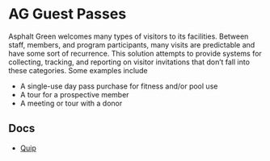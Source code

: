 # AG Guest Passes

Asphalt Green welcomes many types of visitors to its facilities. Between staff, members, and program participants, many visits are predictable and have some sort of recurrence. This solution attempts to provide systems for collecting, tracking, and reporting on visitor invitations that don’t fall into these categories. Some examples include

* A single-use day pass purchase for fitness and/or pool use
* A tour for a prospective member
* A meeting or tour with a donor

## Docs

- [Quip](https://quip.com/BasrAQVwI39T/Guest-Passes-at-Asphalt-Green)
